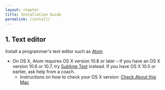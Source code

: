 ```yaml
---
layout: chapter
title: Installation Guide
permalink: /install/
---
```


## 1. Text editor

Install a programmer's text editor such as [Atom](https://atom.io/)

* On OS X, Atom requires OS X version 10.8 or later – if you have an OS X version 10.6 or 10.7, try [Sublime Text](http://www.sublimetext.com/2) instead. If you have OS X 10.5 or earlier, ask help from a coach.
  * Instructions on how to check your OS X version: [Check About this Mac](https://support.apple.com/en-us/HT201260)

